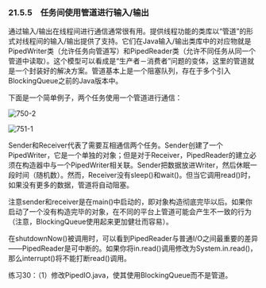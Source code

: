 ### 21.5.5　任务间使用管道进行输入/输出

通过输入/输出在线程间进行通信通常很有用。提供线程功能的类库以“管道”的形式对线程间的输入/输出提供了支持。它们在Java输入/输出类库中的对应物就是PipedWriter类（允许任务向管道写）和PipedReader类（允许不同任务从同一个管道中读取）。这个模型可以看成是“生产者－消费者”问题的变体，这里的管道就是一个封装好的解决方案。管道基本上是一个阻塞队列，存在于多个引入BlockingQueue之前的Java版本中。

下面是一个简单例子，两个任务使用一个管道进行通信：

![750-2](../Images/image03743.jpeg)

![751-1](../Images/image03744.jpeg)

Sender和Receiver代表了需要互相通信两个任务。Sender创建了一个PipedWriter，它是一个单独的对象；但是对于Receiver，PipedReader的建立必须在构造器中与一个PipedWriter相关联。Sender把数据放进Writer，然后休眠一段时间（随机数）。然而，Receiver没有sleep()和wait()。但当它调用read()时，如果没有更多的数据，管道将自动阻塞。

注意sender和receiver是在main()中启动的，即对象构造彻底完毕以后。如果你启动了一个没有构造完毕的对象，在不同的平台上管道可能会产生不一致的行为（注意，BlockingQueue使用起来更加健壮而容易）。

在shutdownNow()被调用时，可以看到PipedReader与普通I/O之间最重要的差异——PipedReader是可中断的。如果你将in.read()调用修改为System.in.read()，那么interrupt()将不能打断read()调用。

练习30：（1）修改PipedIO.java，使其使用BlockingQueue而不是管道。